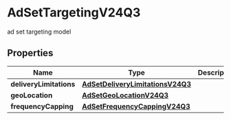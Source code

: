 

# AdSetTargetingV24Q3

ad set targeting model

## Properties

| Name | Type | Description | Notes |
|------------ | ------------- | ------------- | -------------|
|**deliveryLimitations** | [**AdSetDeliveryLimitationsV24Q3**](AdSetDeliveryLimitationsV24Q3.md) |  |  [optional] |
|**geoLocation** | [**AdSetGeoLocationV24Q3**](AdSetGeoLocationV24Q3.md) |  |  [optional] |
|**frequencyCapping** | [**AdSetFrequencyCappingV24Q3**](AdSetFrequencyCappingV24Q3.md) |  |  [optional] |



